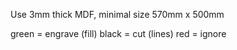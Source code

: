 Use 3mm thick MDF, minimal size 570mm x 500mm

green = engrave (fill)
black = cut (lines)
red = ignore